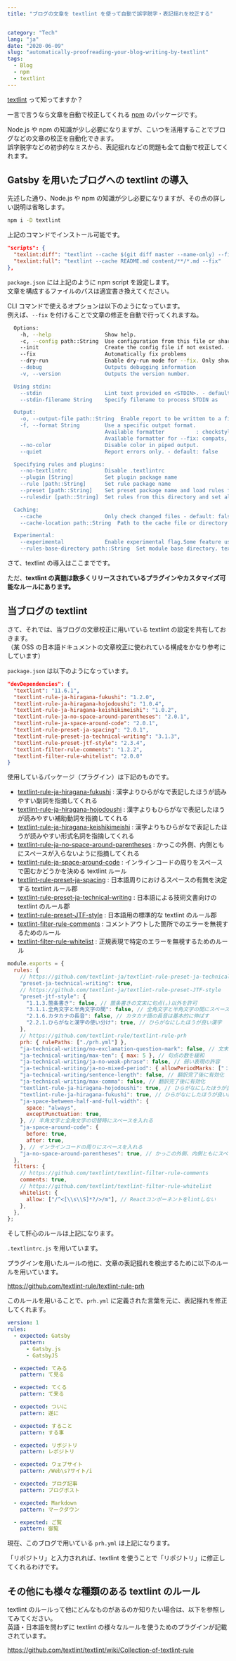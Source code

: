 ```yaml
---
title: "ブログの文章を textlint を使って自動で誤字脱字・表記揺れを校正する"


category: "Tech"
lang: "ja"
date: "2020-06-09"
slug: "automatically-proofreading-your-blog-writing-by-textlint"
tags:
  - Blog
  - npm
  - textlint
---
```


[textlint](https://github.com/textlint/textlint) って知ってますか？

一言で言うなら文章を自動で校正してくれる [npm](https://www.npmjs.com/) のパッケージです。

Node.js や npm の知識が少し必要になりますが、こいつを活用することでブログなどの文章の校正を自動化できます。  
誤字脱字などの初歩的なミスから、表記揺れなどの問題も全て自動で校正してくれます。

## Gatsby を用いたブログへの textlint の導入

先述した通り、Node.js や npm の知識が少し必要になりますが、その点の詳しい説明は省略します。

```bash
npm i -D textlint
```

上記のコマンドでインストール可能です。

```json
"scripts": {
  "texlint:diff": "textlint --cache $(git diff master --name-only) --fix",
  "texlint:full": "textlint --cache README.md content/**/*.md --fix"
},
```

`package.json` には上記のように npm script を設定します。  
文章を構成するファイルのパスは適宜書き換えてください。

CLI コマンドで使えるオプションは以下のようになっています。  
例えば、`--fix` を付けることで文章の修正を自動で行ってくれますね。

```bash
  Options:
    -h, --help                 Show help.
    -c, --config path::String  Use configuration from this file or sharable config.
    --init                     Create the config file if not existed. - default: false
    --fix                      Automatically fix problems
    --dry-run                  Enable dry-run mode for --fix. Only show result, don't change the file.
    --debug                    Outputs debugging information
    -v, --version              Outputs the version number.

  Using stdin:
    --stdin                    Lint text provided on <STDIN>. - default: false
    --stdin-filename String    Specify filename to process STDIN as

  Output:
    -o, --output-file path::String  Enable report to be written to a file.
    -f, --format String        Use a specific output format.
                               Available formatter          : checkstyle, compact, jslint-xml, json, junit, pretty-error, stylish, table, tap, unix
                               Available formatter for --fix: compats, diff, json, stylish
    --no-color                 Disable color in piped output.
    --quiet                    Report errors only. - default: false

  Specifying rules and plugins:
    --no-textlintrc            Disable .textlintrc
    --plugin [String]          Set plugin package name
    --rule [path::String]      Set rule package name
    --preset [path::String]    Set preset package name and load rules from preset package.
    --rulesdir [path::String]  Set rules from this directory and set all default rules to off.

  Caching:
    --cache                    Only check changed files - default: false
    --cache-location path::String  Path to the cache file or directory

  Experimental:
    --experimental             Enable experimental flag.Some feature use on experimental.
    --rules-base-directory path::String  Set module base directory. textlint load modules(rules/presets/plugins) from the base directory.

```

さて、textlint の導入はここまでです。

ただ、**textlint の真髄は数多くリリースされているプラグインやカスタマイズ可能なルールにあります。**

## 当ブログの textlint

さて、それでは、当ブログの文章校正に用いている textlint の設定を共有しておきます。  
（某 OSS の日本語ドキュメントの文章校正に使われている構成をかなり参考にしています）

`package.json` は以下のようになっています。

```json
"devDependencies": {
  "textlint": "11.6.1",
  "textlint-rule-ja-hiragana-fukushi": "1.2.0",
  "textlint-rule-ja-hiragana-hojodoushi": "1.0.4",
  "textlint-rule-ja-hiragana-keishikimeishi": "1.0.2",
  "textlint-rule-ja-no-space-around-parentheses": "2.0.1",
  "textlint-rule-ja-space-around-code": "2.0.1",
  "textlint-rule-preset-ja-spacing": "2.0.1",
  "textlint-rule-preset-ja-technical-writing": "3.1.3",
  "textlint-rule-preset-jtf-style": "2.3.4",
  "textlint-filter-rule-comments": "1.2.2",
  "textlint-filter-rule-whitelist": "2.0.0"
}

```

使用しているパッケージ（プラグイン）は下記のものです。

- [textlint-rule-ja-hiragana-fukushi](https://github.com/lostandfound/textlint-rule-ja-hiragana-fukushi) : 漢字よりひらがなで表記したほうが読みやすい副詞を指摘してくれる
- [textlint-rule-ja-hiragana-hojodoushi](https://github.com/lostandfound/textlint-rule-ja-hiragana-hojodoushi) : 漢字よりもひらがなで表記したほうが読みやすい補助動詞を指摘してくれる
- [textlint-rule-ja-hiragana-keishikimeishi](https://github.com/lostandfound/textlint-rule-ja-hiragana-keishikimeishi) : 漢字よりもひらがなで表記したほうが読みやすい形式名詞を指摘してくれる
- [textlint-rule-ja-no-space-around-parentheses](https://github.com/textlint-ja/textlint-rule-preset-ja-spacing/tree/master/packages/textlint-rule-ja-no-space-around-parentheses) : かっこの外側、内側ともにスペースが入らないように指摘してくれる
- [textlint-rule-ja-space-around-code](https://github.com/textlint-ja/textlint-rule-preset-ja-spacing/tree/master/packages/textlint-rule-ja-space-around-code) : インラインコードの周りをスペースで囲むかどうかを決める textlint ルール
- [textlint-rule-preset-ja-spacing](https://github.com/textlint-ja/textlint-rule-preset-ja-spacing) : 日本語周りにおけるスペースの有無を決定する textlint ルール郡
- [textlint-rule-preset-ja-technical-writing](https://github.com/textlint-ja/textlint-rule-preset-ja-technical-writing) : 日本語による技術文書向けの textlint のルール郡
- [textlint-rule-preset-JTF-style](https://github.com/textlint-ja/textlint-rule-preset-ja-technical-writing) : 日本語用の標準的な textlint のルール郡
- [textlint-filter-rule-comments](https://github.com/textlint/textlint-filter-rule-comments) : コメントアウトした箇所でのエラーを無視するためのルール
- [textlint-filter-rule-whitelist](https://github.com/textlint/textlint-filter-rule-comments) : 正規表現で特定のエラーを無視するためのルール

```js
module.exports = {
  rules: {
    // https://github.com/textlint-ja/textlint-rule-preset-ja-technical-writing
    "preset-ja-technical-writing": true,
    // https://github.com/textlint-ja/textlint-rule-preset-JTF-style
    "preset-jtf-style": {
      "1.1.3.箇条書き": false, // 箇条書きの文末に句点(。)以外を許可
      "3.1.1.全角文字と半角文字の間": false, // 全角文字と半角文字の間にスペースを入れる
      "2.1.6.カタカナの長音": false, // カタカナ語の長音は基本的に伸ばす
      "2.2.1.ひらがなと漢字の使い分け": true, // ひらがなにしたほうが良い漢字
    },
    // https://github.com/textlint-rule/textlint-rule-prh
    prh: { rulePaths: ["./prh.yml"] },
    "ja-technical-writing/no-exclamation-question-mark": false, // 文末の感嘆符を許可
    "ja-technical-writing/max-ten": { max: 5 }, // 句点の数を緩和
    "ja-technical-writing/ja-no-weak-phrase": false, // 弱い表現の許容
    "ja-technical-writing/ja-no-mixed-period": { allowPeriodMarks: ["："] }, // 文末は。、：で終わる
    "ja-technical-writing/sentence-length": false, // 翻訳完了後に有効化
    "ja-technical-writing/max-comma": false, // 翻訳完了後に有効化
    "textlint-rule-ja-hiragana-hojodoushi": true, // ひらがなにしたほうが良い補助動詞
    "textlint-rule-ja-hiragana-fukushi": true, // ひらがなにしたほうが良い副詞
    "ja-space-between-half-and-full-width": {
      space: "always",
      exceptPunctuation: true,
    }, // 半角文字と全角文字の切替時にスペースを入れる
    "ja-space-around-code": {
      before: true,
      after: true,
    }, // インラインコードの周りにスペースを入れる
    "ja-no-space-around-parentheses": true, // かっこの外側、内側ともにスペースを入れない
  },
  filters: {
    // https://github.com/textlint/textlint-filter-rule-comments
    comments: true,
    // https://github.com/textlint/textlint-filter-rule-whitelist
    whitelist: {
      allow: ["/^<[\\s\\S]*?/>/m"], // Reactコンポーネントをlintしない
    },
  },
};
```

そして肝心のルールは上記になります。

`.textlintrc.js` を用いています。

プラグインを用いたルールの他に、文章の表記揺れを検出するために以下のルールを用いています。

https://github.com/textlint-rule/textlint-rule-prh

このルールを用いることで、`prh.yml` に定義された言葉を元に、表記揺れを修正してくれます。

```yml
version: 1
rules:
  - expected: Gatsby
    pattern:
      - Gatsby.js
      - GatsbyJS

  - expected: てみる
    pattern: て見る

  - expected: てくる
    pattern: て来る

  - expected: ついに
    pattern: 遂に

  - expected: すること
    pattern: する事

  - expected: リポジトリ
    pattern: レポジトリ

  - expected: ウェブサイト
    pattern: /Web\s?サイト/i

  - expected: ブログ記事
    pattern: ブログポスト

  - expected: Markdown
    pattern: マークダウン

  - expected: ご覧
    pattern: 御覧
```

現在、このブログで用いている `prh.yml` は上記になります。

「リポジトリ」と入力されれば、textlint を使うことで「リポジトリ」に修正してくれるわけです。

## その他にも様々な種類のある textlint のルール

textlint のルールって他にどんなものがあるのか知りたい場合は、以下を参照してみてください。  
英語・日本語を問わずに textlint の様々なルールを使うためのプラグインが記載されています。

https://github.com/textlint/textlint/wiki/Collection-of-textlint-rule
